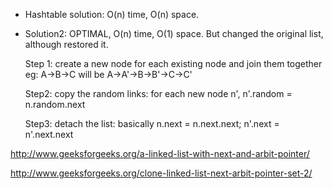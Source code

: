 * Hashtable solution: O(n) time, O(n) space.

* Solution2: OPTIMAL, O(n) time, O(1) space. But changed the original list, although restored it.

   Step 1: create a new node for each existing node and join them together eg: A->B->C will be A->A'->B->B'->C->C'

   Step2: copy the random links: for each new node n', n'.random = n.random.next

   Step3: detach the list: basically n.next = n.next.next; n'.next = n'.next.next

http://www.geeksforgeeks.org/a-linked-list-with-next-and-arbit-pointer/

http://www.geeksforgeeks.org/clone-linked-list-next-arbit-pointer-set-2/
